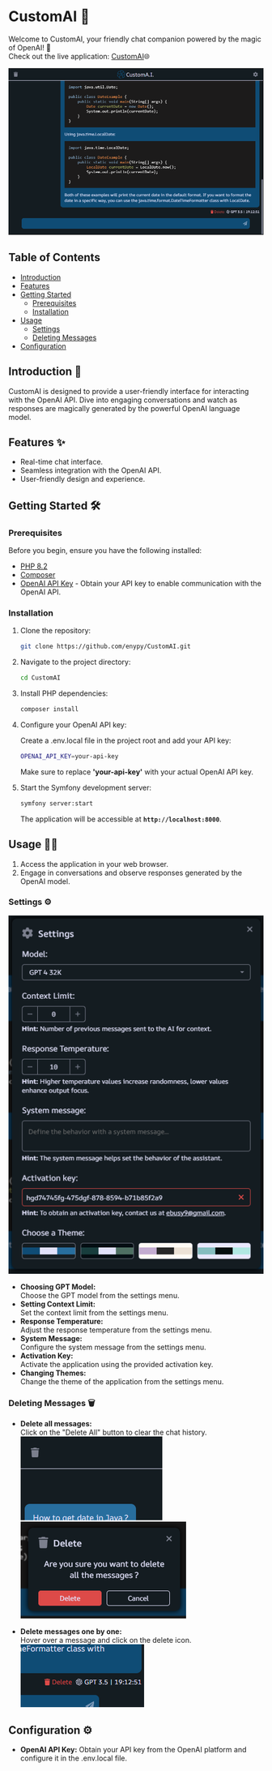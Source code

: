 # CustomAI 🤖

Welcome to CustomAI, your friendly chat companion powered by the magic of OpenAI! 🚀 <br>
Check out the live application: [CustomAI](https://customai.evgenii.fr/)🌐<br>

![CustomAI-preview](https://raw.githubusercontent.com/enypy/ReadMeAssetsVault/main/CustomAI/main_page.png)

## Table of Contents
- [Introduction](#introduction)
- [Features](#features)
- [Getting Started](#getting-started)
  - [Prerequisites](#prerequisites)
  - [Installation](#installation)
- [Usage](#usage)
  - [Settings](#settings)
  - [Deleting Messages](#deleting-messages)
- [Configuration](#configuration)

## Introduction 🚀

CustomAI is designed to provide a user-friendly interface for interacting with the OpenAI API. Dive into engaging conversations and watch as responses are magically generated by the powerful OpenAI language model.

## Features ✨

- Real-time chat interface.
- Seamless integration with the OpenAI API.
- User-friendly design and experience.

## Getting Started 🛠️

### Prerequisites
Before you begin, ensure you have the following installed:

- [PHP 8.2](https://www.php.net/manual/en/install.php)
- [Composer](https://getcomposer.org/download/)
- [OpenAI API Key](https://beta.openai.com/signup/) - Obtain your API key to enable communication with the OpenAI API.

### Installation

1. Clone the repository:

   ```bash
   git clone https://github.com/enypy/CustomAI.git
   ```

2. Navigate to the project directory:

   ```bash
   cd CustomAI
   ```

3. Install PHP dependencies:

   ```bash
   composer install
   ```

4. Configure your OpenAI API key:
   
   Create a .env.local file in the project root and add your API key:
   ```bash
   OPENAI_API_KEY=your-api-key
   ```
   Make sure to replace **'your-api-key'** with your actual OpenAI API key.

6. Start the Symfony development server:

   ```bash
   symfony server:start
   ```
   The application will be accessible at **`http://localhost:8000`**.

## Usage 👨‍💻

1. Access the application in your web browser.
2. Engage in conversations and observe responses generated by the OpenAI model.
### Settings ⚙️
![CustomAI-settings-menu](https://raw.githubusercontent.com/enypy/ReadMeAssetsVault/main/CustomAI/settings_modal.png)

- **Choosing GPT Model:**<br>
Choose the GPT model from the settings menu.
- **Setting Context Limit:**<br>
Set the context limit from the settings menu.
- **Response Temperature:**<br>
Adjust the response temperature from the settings menu.
- **System Message:**<br>
Configure the system message from the settings menu.
- **Activation Key:**<br>
Activate the application using the provided activation key.
- **Changing Themes:**<br>
Change the theme of the application from the settings menu.
### Deleting Messages 🗑
- **Delete all messages:**<br>
Click on the "Delete All" button to clear the chat history.<br>
![CustomAI-delete-all-button](https://raw.githubusercontent.com/enypy/ReadMeAssetsVault/main/CustomAI/del_all_btn.png)
![CustomAI-delete-all-confirmation](https://raw.githubusercontent.com/enypy/ReadMeAssetsVault/main/CustomAI/del_all_confirmation.png)<br>

- **Delete messages one by one:**<br>
Hover over a message and click on the delete icon.<br>
![CustomAI-delete-button](https://raw.githubusercontent.com/enypy/ReadMeAssetsVault/main/CustomAI/del_one_btn.png)

## Configuration ⚙️
- **OpenAI API Key:** Obtain your API key from the OpenAI platform and configure it in the .env.local file.
